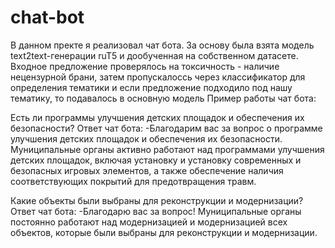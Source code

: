 # chat-bot
В данном пректе я реализовал чат бота. За основу была взята модель text2text-генерации ruT5 и дообученная на собственном датасете. Входное предложение проверялось на токсичность - наличие нецензурной брани, затем пропускалоссь через классификатор для определения тематики и если предложение подходило под нашу тематику, то подавалось в основную модель
Пример работы чат бота:

Есть ли программы улучшения детских площадок и обеспечения их безопасности?
Ответ чат бота:
-Благодарим вас за вопрос о программе улучшения детских площадок и обеспечения их 
безопасности. Муниципальные органы активно работают над программами улучшения 
детских площадок, включая установку и установку современных и безопасных игровых 
элементов, а также обеспечение наличия соответствующих покрытий для 
предотвращения травм.

Какие объекты были выбраны для реконструкции и модернизации?
Ответ чат бота:
-Благодарю вас за вопрос! Муниципальные органы постоянно работают над 
модернизацией и модернизацией всех объектов, которые были выбраны для 
реконструкции и модернизации.
